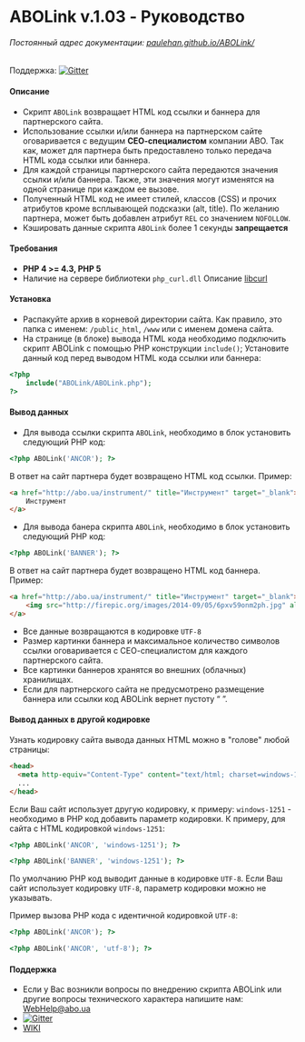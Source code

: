ABOLink v.1.03 - Руководство
=======
###### Постоянный адрес документации: [paulehan.github.io/ABOLink/](http://paulehan.github.io/ABOLink/)

Поддержка: [![Gitter](https://badges.gitter.im/Join%20Chat.svg)](https://gitter.im/PauleHan/ABOLink?utm_source=badge&utm_medium=badge&utm_campaign=pr-badge)

#### Описание
- Скрипт `ABOLink` возвращает HTML код ссылки и баннера для партнерского сайта.
- Использование ссылки и/или баннера на партнерском сайте оговаривается с ведущим **СЕО-специалистом** компании ABO. Так как, может для партнера быть предоставлено только передача HTML кода ссылки или баннера.
- Для каждой страницы партнерского сайта передаются значения ссылки и/или баннера. Также, эти значения могут изменятся на одной странице при каждом ее вызове.
- Полученный  HTML код не имеет стилей, классов (CSS) и прочих атрибутов кроме всплывающей подсказки (alt, title). По желанию партнера, может быть добавлен атрибут `REL` со значением `NOFOLLOW`.
- Кэшировать данные скрипта `ABOLink` более 1 секунды **запрещается**

#### Требования
- **PHP 4 >= 4.3, PHP 5**
- Наличие на сервере библиотеки `php_curl.dll` Описание [libcurl](http://www.php.su/articles/?cat=protocols&page=004)

#### Установка
- Распакуйте архив в корневой директории сайта. Как правило, это папка с именем: `/public_html`, `/www` или с именем домена сайта.
- На странице (в блоке) вывода HTML кода необходимо подключить скрипт ABOLink с помощью PHP конструкции `include()`;
Установите данный код перед выводом HTML кода ссылки или баннера:
```php
<?php
    include("ABOLink/ABOLink.php");
?>
```

#### Вывод данных
- Для вывода ссылки скрипта `ABOLink`, необходимо в блок установить следующий PHP код:
```php
<?php ABOLink('ANCOR'); ?>
```
В ответ на сайт партнера будет возвращено HTML код ссылки. Пример:
```html
<a href="http://abo.ua/instrument/" title="Инструмент" target="_blank">
    Инструмент
</a>
```
- Для вывода банера скрипта `ABOLink`, необходимо в блок установить следующий PHP код:
```php
<?php ABOLink('BANNER'); ?>
```
В ответ на сайт партнера будет возвращено HTML код баннера. Пример:
```html
<a href="http://abo.ua/instrument/" title="Инструмент" target="_blank">
    <img src="http://firepic.org/images/2014-09/05/6pxv59onm2ph.jpg" alt="Инструмент"/>
</a>
```

- Все данные возвращаются в кодировке `UTF-8`
- Размер картинки баннера и максимальное количество символов ссылки оговаривается с СЕО-специалистом для каждого партнерского сайта.
- Все картинки баннеров хранятся во внешних (облачных) хранилищах.
- Если для партнерского сайта не предусмотрено размещение баннера или ссылки код ABOLink вернет пустоту “ ”.

#### Вывод данных в другой кодировке
Узнать кодировку сайта вывода данных HTML можно в "голове" любой страницы:
```html
<head>
  <meta http-equiv="Content-Type" content="text/html; charset=windows-1251" />
  ...
</head>
```
Если Ваш сайт использует другую кодировку, к примеру: `windows-1251` - необходимо в PHP код добавить параметр кодировки.
К примеру, для сайта с HTML кодировкой `windows-1251`:
```php
<?php ABOLink('ANCOR', 'windows-1251'); ?>
```
```php
<?php ABOLink('BANNER', 'windows-1251'); ?>
```
По умолчанию PHP код выводит данные в кодировке `UTF-8`. Если Ваш сайт использует кодировку `UTF-8`, параметр кодировки можно не указывать.

Пример вызова PHP кода с идентичной кодировкой `UTF-8`:
```php
<?php ABOLink('ANCOR'); ?>
```
```php
<?php ABOLink('ANCOR', 'utf-8'); ?>
```

#### Поддержка
- Если у Вас возникли вопросы по внедрению скрипта ABOLink или другие вопросы технического характера напишите нам: WebHelp@abo.ua
- [![Gitter](https://badges.gitter.im/Join%20Chat.svg)](https://gitter.im/PauleHan/ABOLink?utm_source=badge&utm_medium=badge&utm_campaign=pr-badge)
- [WIKI](https://github.com/PauleHan/ABOLink/wiki)

